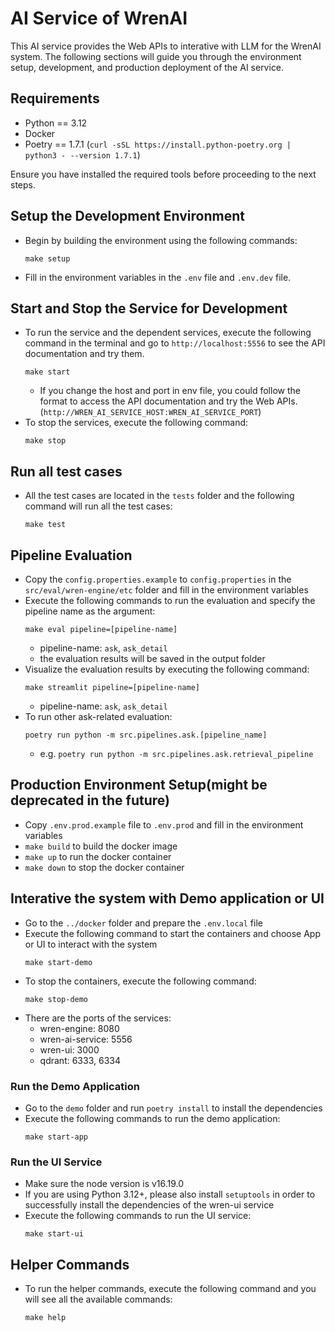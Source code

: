 # AI Service of WrenAI

This AI service provides the Web APIs to interative with LLM for the WrenAI system. The following sections will guide 
you through the environment setup, development, and production deployment of the AI service.

## Requirements
- Python == 3.12
- Docker
- Poetry == 1.7.1 (`curl -sSL https://install.python-poetry.org | python3 - --version 1.7.1`)

Ensure you have installed the required tools before proceeding to the next steps.

## Setup the Development Environment
- Begin by building the environment using the following commands:
  ```shell
  make setup
  ```
- Fill in the environment variables in the `.env` file and `.env.dev` file.

## Start and Stop the Service for Development
- To run the service and the dependent services, execute the following command in the terminal and go to 
  `http://localhost:5556` to see the API documentation and try them.
  ```shell
  make start
  ```
  - If you change the host and port in env file, you could follow the format to access the API documentation and 
  try the Web APIs. (`http://WREN_AI_SERVICE_HOST:WREN_AI_SERVICE_PORT`)
- To stop the services, execute the following command:
  ```shell
  make stop
  ```

## Run all test cases
- All the test cases are located in the `tests` folder and the following command will run all the test cases:
  ```shell
  make test
  ```

## Pipeline Evaluation

- Copy the `config.properties.example` to `config.properties` in the `src/eval/wren-engine/etc` folder 
  and fill in the environment variables
- Execute the following commands to run the evaluation and specify the pipeline name as the argument:
  ```shell
  make eval pipeline=[pipeline-name]
  ```
  - pipeline-name: `ask`, `ask_detail`
  - the evaluation results will be saved in the output folder
- Visualize the evaluation results by executing the following command:
  ```shell
  make streamlit pipeline=[pipeline-name]
  ```
  - pipeline-name: `ask`, `ask_detail`
- To run other ask-related evaluation: 
  ```shell
  poetry run python -m src.pipelines.ask.[pipeline_name]
  ``` 
  - e.g. `poetry run python -m src.pipelines.ask.retrieval_pipeline`

## Production Environment Setup(might be deprecated in the future)

- Copy `.env.prod.example` file to `.env.prod` and fill in the environment variables
- `make build` to build the docker image
- `make up` to run the docker container
- `make down` to stop the docker container

## Interative the system with Demo application or UI

- Go to the `../docker` folder and prepare the `.env.local` file
- Execute the following command to start the containers and choose App or UI to interact with the system
  ```shell
  make start-demo
  ```
- To stop the containers, execute the following command:
  ```shell
  make stop-demo
  ```
- There are the ports of the services:
  - wren-engine: 8080
  - wren-ai-service: 5556
  - wren-ui: 3000
  - qdrant: 6333, 6334

### Run the Demo Application
  - Go to the `demo` folder and run `poetry install` to install the dependencies
  - Execute the following commands to run the demo application:
    ```shell
    make start-app
    ```

### Run the UI Service
  - Make sure the node version is v16.19.0
  - If you are using Python 3.12+, please also install `setuptools` in order to successfully install the dependencies 
  of the wren-ui service
  - Execute the following commands to run the UI service:
    ```shell
    make start-ui
    ```

## Helper Commands
- To run the helper commands, execute the following command and you will see all the available commands:
  ```shell
  make help
  ```
